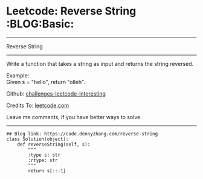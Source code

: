 # Leetcode: Reverse String     :BLOG:Basic:


---

Reverse String  

---

Write a function that takes a string as input and returns the string reversed.  

Example:  
Given s = "hello", return "olleh".  

Github: [challenges-leetcode-interesting](https://github.com/DennyZhang/challenges-leetcode-interesting/tree/master/reverse-string)  

Credits To: [leetcode.com](https://leetcode.com/problems/reverse-string/description/)  

Leave me comments, if you have better ways to solve.  

---

    ## Blog link: https://code.dennyzhang.com/reverse-string
    class Solution(object):
        def reverseString(self, s):
            """
            :type s: str
            :rtype: str
            """
            return s[::-1]